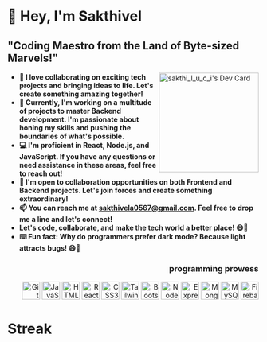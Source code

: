 🎉 Hey, I'm Sakthivel
============================

"Coding Maestro from the Land of Byte-sized Marvels!" 
-------------------------

<a href="https://app.daily.dev/Luci02" ><img align="right" src="https://api.daily.dev/devcards/a90039bf113e4529945e432264f637e1.png?r=868" width="200" alt="sakthi_l_u_c_i's Dev Card"/></a>
<b>
*   🌟 I love collaborating on exciting tech projects and bringing ideas to life. Let's create something amazing together!
*   🔭 Currently, I'm working on a multitude of projects to master Backend development. I'm passionate about honing my skills and pushing the boundaries of what's possible.
*  💻 I'm proficient in React, Node.js, and JavaScript. If you have any questions or need assistance in these areas, feel free to reach out!
*  🤝 I'm open to collaboration opportunities on both Frontend and Backend projects. Let's join forces and create something extraordinary!
*  📫 You can reach me at sakthivela0567@gmail.com. Feel free to drop me a line and let's connect!
*  Let's code, collaborate, and make the tech world a better place! 😄🚀
*  ⌨️ Fun fact: Why do programmers prefer dark mode? Because light attracts bugs! 😄🐛
</b>
<h3 align="right">
  <b>programming prowess</b>
</h3>
<p align="right">
<a href="https://git-scm.com/" target="_blank" rel="noreferrer"><img src="https://raw.githubusercontent.com/danielcranney/readme-generator/main/public/icons/skills/git-colored.svg" width="36" height="36" alt="Git" /></a>
<a href="https://developer.mozilla.org/en-US/docs/Web/JavaScript" target="_blank" rel="noreferrer"><img src="https://raw.githubusercontent.com/danielcranney/readme-generator/main/public/icons/skills/javascript-colored.svg" width="36" height="36" alt="JavaScript" /></a>
<a href="https://developer.mozilla.org/en-US/docs/Glossary/HTML5" target="_blank" rel="noreferrer"><img src="https://raw.githubusercontent.com/danielcranney/readme-generator/main/public/icons/skills/html5-colored.svg" width="36" height="36" alt="HTML5" /></a>
<a href="https://reactjs.org/" target="_blank" rel="noreferrer"><img src="https://raw.githubusercontent.com/danielcranney/readme-generator/main/public/icons/skills/react-colored.svg" width="36" height="36" alt="React" /></a>
<a href="https://www.w3.org/TR/CSS/#css" target="_blank" rel="noreferrer"><img src="https://raw.githubusercontent.com/danielcranney/readme-generator/main/public/icons/skills/css3-colored.svg" width="36" height="36" alt="CSS3" /></a>
<a href="https://tailwindcss.com/" target="_blank" rel="noreferrer"><img src="https://raw.githubusercontent.com/danielcranney/readme-generator/main/public/icons/skills/tailwindcss-colored.svg" width="36" height="36" alt="TailwindCSS" /></a>
<a href="https://getbootstrap.com/" target="_blank" rel="noreferrer"><img src="https://raw.githubusercontent.com/danielcranney/readme-generator/main/public/icons/skills/bootstrap-colored.svg" width="36" height="36" alt="Bootstrap" /></a>
<a href="https://nodejs.org/en/" target="_blank" rel="noreferrer"><img src="https://raw.githubusercontent.com/danielcranney/readme-generator/main/public/icons/skills/nodejs-colored.svg" width="36" height="36" alt="NodeJS" /></a>
<a href="https://expressjs.com/" target="_blank" rel="noreferrer"><img src="https://raw.githubusercontent.com/danielcranney/readme-generator/main/public/icons/skills/express-colored.svg" width="36" height="36" alt="Express" /></a>
<a href="https://www.mongodb.com/" target="_blank" rel="noreferrer"><img src="https://raw.githubusercontent.com/danielcranney/readme-generator/main/public/icons/skills/mongodb-colored.svg" width="36" height="36" alt="MongoDB" /></a>
<a href="https://www.mysql.com/" target="_blank" rel="noreferrer"><img src="https://raw.githubusercontent.com/danielcranney/readme-generator/main/public/icons/skills/mysql-colored.svg" width="36" height="36" alt="MySQL" /></a>
<a href="https://firebase.google.com/" target="_blank" rel="noreferrer"><img src="https://raw.githubusercontent.com/danielcranney/readme-generator/main/public/icons/skills/firebase-colored.svg" width="36" height="36" alt="Firebase" /></a>
</p>
<h1>Streak</h1>

